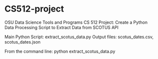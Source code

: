 # CS512-project
OSU Data Science Tools and Programs CS 512
Project: Create a Python Data Processing Script to Extract Data from SCOTUS API

Main Python Script: extract_scotus_data.py
Output files: scotus_dates.csv, scotus_dates.json

From the command line:
python extract_scotus_data.py
